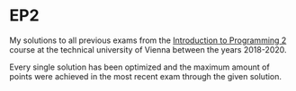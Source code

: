 # EP2

My solutions to all previous exams from the [Introduction to Programming 2](https://tiss.tuwien.ac.at/course/courseDetails.xhtml?dswid=8347&dsrid=442&courseNr=185A92) course at the technical university of Vienna between the years 2018-2020.

Every single solution has been optimized and the maximum amount of points were achieved in the most recent exam through the given solution.
